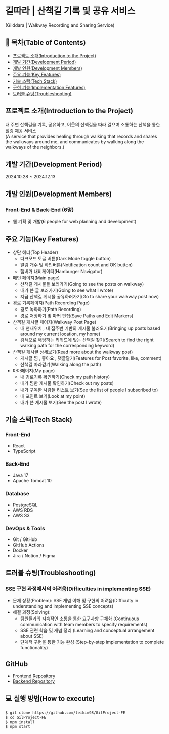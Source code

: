 # 길따라 | 산책길 기록 및 공유 서비스
(Gilddara | Walkway Recording and Sharing Service)

## 📌 목차(Table of Contents)
* [프로젝트 소개(Introduction to the Project)](#프로젝트-소개-introduction-to-the-project)
* [개발 기간(Development Period)](#개발-기간-development-period)
* [개발 인원(Development Members)](#개발-인원-development-members)
* [주요 기능(Key Features)](#주요-기능-key-features)
* [기술 스택(Tech Stack)](#기술-스택-tech-stack)
* [구현 기능(Implementation Features)](#구현-기능)
* [트러블 슈팅(Troubleshooting)](#트러블-슈팅-troubleshooting)

## 프로젝트 소개(Introduction to the Project)
내 주변 산책길을 기록, 공유하고, 이웃의 산책길을 따라 걸으며 소통하는 산책을 통한 힐링 제공 서비스  
(A service that provides healing through walking that records and shares the walkways around me, and communicates by walking along the walkways of the neighbors.)

## 개발 기간(Development Period)
2024.10.28 ~ 2024.12.13

## 개발 인원(Development Members)
### Front-End & Back-End (6명)
* 웹 기획 및 개발(6 people for web planning and development)

## 주요 기능(Key Features)
* 상단 헤더(Top Header)
  * 다크모드 토글 버튼(Dark Mode toggle button)
  * 알림 개수 및 확인버튼(Notification count and OK button)
  * 햄버거 내비게이터(Hamburger Navigator)
* 메인 페이지(Main page)
  * 산책길 게시물들 보러가기(Going to see the posts on walkway)
  * 내가 쓴 글 보러가기(Going to see what I wrote)
  * 지금 산책길 게시물 공유하러가기(Go to share your walkway post now)
* 경로 기록페이지(Path Recording Page)
  * 경로 녹화하기(Path Recording)
  * 경로 저장하기 및 마커 편집(Save Paths and Edit Markers)
* 산책길 게시글 페이지(Walkway Post Page)
  * 내 현재위치 , 내 집주변 기반의 게시물 불러오기(Bringing up posts based around my current location, my home)
  * 검색으로 해당하는 키워드에 맞는 산책길 찾기(Search to find the right walking path for the corresponding keyword)
* 산책길 게시글 상세보기(Read more about the walkway post)
  * 게시글 찜 , 좋아요 , 댓글달기(Features for Post favorite, like, comment)
  * 산책길 따라걷기(Walking along the path)
* 마아페이지(My page)
  * 내 경로기록 확인하기(Check my path history)
  * 내가 찜한 게시물 확인하기(Check out my posts)
  * 내가 구독한 사람들 리스트 보기(See the list of people I subscribed to)
  * 내 포인트 보기(Look at my point)
  * 내가 쓴 게시물 보기(See the post I wrote)
 


## 기술 스택(Tech Stack)
### Front-End
* React
* TypeScript

### Back-End
* Java 17
* Apache Tomcat 10

### Database
* PostgreSQL
* AWS RDS
* AWS S3

### DevOps & Tools
* Git / GitHub
* GitHub Actions
* Docker
* Jira / Notion / Figma

## 트러블 슈팅(Troubleshooting)
### SSE 구현 과정에서의 어려움(Difficulties in implementing SSE)
* 문제 상황(Problem): SSE 개념 이해 및 구현의 어려움(Difficulty in understanding and implementing SSE concepts)
* 해결 과정(Solving): 
  * 팀원들과의 지속적인 소통을 통한 요구사항 구체화
    (Continuous communication with team members to specify requirements)
  * SSE 관련 학습 및 개념 정리
    (Learning and conceptual arrangement about SSE)
  * 단계적 구현을 통한 기능 완성
    (Step-by-step implementation to complete functionality)

## GitHub
- [Frontend Repository](https://github.com/teikim98/GilProject-FE)
- [Backend Repository](https://github.com/momoandsana/Gil-Project-Backend)

## 💻 실행 방법(How to execute)
```bash
$ git clone https://github.com/teikim98/GilProject-FE
$ cd GilProject-FE
$ npm install
$ npm start
```
